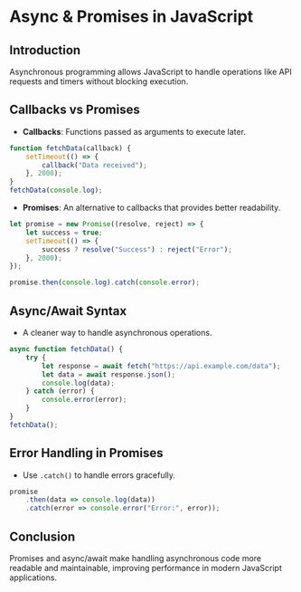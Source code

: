 # Async & Promises in JavaScript

## Introduction
Asynchronous programming allows JavaScript to handle operations like API requests and timers without blocking execution.

## Callbacks vs Promises
- **Callbacks**: Functions passed as arguments to execute later.
```javascript
function fetchData(callback) {
    setTimeout(() => {
        callback("Data received");
    }, 2000);
}
fetchData(console.log);
```

- **Promises**: An alternative to callbacks that provides better readability.
```javascript
let promise = new Promise((resolve, reject) => {
    let success = true;
    setTimeout(() => {
        success ? resolve("Success") : reject("Error");
    }, 2000);
});

promise.then(console.log).catch(console.error);
```

## Async/Await Syntax
- A cleaner way to handle asynchronous operations.
```javascript
async function fetchData() {
    try {
        let response = await fetch("https://api.example.com/data");
        let data = await response.json();
        console.log(data);
    } catch (error) {
        console.error(error);
    }
}
fetchData();
```

## Error Handling in Promises
- Use `.catch()` to handle errors gracefully.
```javascript
promise
    .then(data => console.log(data))
    .catch(error => console.error("Error:", error));
```

## Conclusion
Promises and async/await make handling asynchronous code more readable and maintainable, improving performance in modern JavaScript applications.

